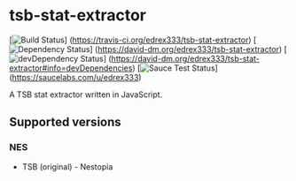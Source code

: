 # tsb-stat-extractor
[![Build Status](https://travis-ci.org/edrex333/tsb-stat-extractor.svg?branch=master)]
(https://travis-ci.org/edrex333/tsb-stat-extractor)
[![Dependency Status](https://david-dm.org/edrex333/tsb-stat-extractor.svg)]
(https://david-dm.org/edrex333/tsb-stat-extractor)
[![devDependency Status](https://david-dm.org/edrex333/tsb-stat-extractor/dev-status.svg)]
(https://david-dm.org/edrex333/tsb-stat-extractor#info=devDependencies)
[![Sauce Test Status](https://saucelabs.com/browser-matrix/edrex333.svg?auth=874eff386bea852068de99faf36c25ba)]
(https://saucelabs.com/u/edrex333)

A TSB stat extractor written in JavaScript.

## Supported versions

### NES
- TSB (original) - Nestopia